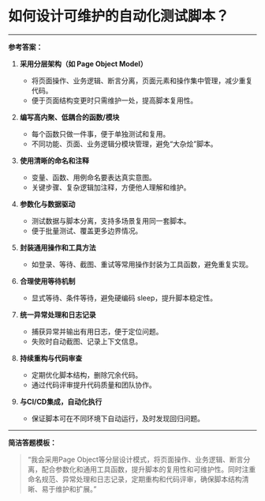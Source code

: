 # 如何设计可维护的自动化测试脚本？

---

**参考答案：**

1. **采用分层架构（如 Page Object Model）**
   - 将页面操作、业务逻辑、断言分离，页面元素和操作集中管理，减少重复代码。
   - 便于页面结构变更时只需维护一处，提高脚本复用性。

2. **编写高内聚、低耦合的函数/模块**
   - 每个函数只做一件事，便于单独测试和复用。
   - 不同功能、页面、业务逻辑分模块管理，避免“大杂烩”脚本。

3. **使用清晰的命名和注释**
   - 变量、函数、用例命名要表达真实意图。
   - 关键步骤、复杂逻辑加注释，方便他人理解和维护。

4. **参数化与数据驱动**
   - 测试数据与脚本分离，支持多场景复用同一套脚本。
   - 便于批量测试、覆盖更多边界情况。

5. **封装通用操作和工具方法**
   - 如登录、等待、截图、重试等常用操作封装为工具函数，避免重复实现。

6. **合理使用等待机制**
   - 显式等待、条件等待，避免硬编码 sleep，提升脚本稳定性。

7. **统一异常处理和日志记录**
   - 捕获异常并输出有用日志，便于定位问题。
   - 失败时自动截图、记录上下文信息。

8. **持续重构与代码审查**
   - 定期优化脚本结构，删除冗余代码。
   - 通过代码评审提升代码质量和团队协作。

9. **与CI/CD集成，自动化执行**
   - 保证脚本可在不同环境下自动运行，及时发现回归问题。

---

**简洁答题模板：**

> “我会采用Page Object等分层设计模式，将页面操作、业务逻辑、断言分离，配合参数化和通用工具函数，提升脚本的复用性和可维护性。同时注重命名规范、异常处理和日志记录，定期重构和代码评审，确保脚本结构清晰、易于维护和扩展。” 